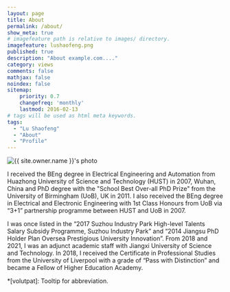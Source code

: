 ```yaml
---
layout: page
title: About
permalink: /about/
show_meta: true
# imagefeature path is relative to images/ directory.
imagefeature: lushaofeng.png
published: true
description: "About example.com...."
category: views
comments: false
mathjax: false
noindex: false
sitemap:
    priority: 0.7
    changefreq: 'monthly'
    lastmod: 2016-02-13
# tags will be used as html meta keywords.    
tags:
  - "Lu Shaofeng"
  - "About"
  - "Profile"
---
```


<div class="post-author text-center">                       
            <img src="{{ site.urlimg }}{{ site.owner.avatar }}" alt="{{ site.owner.name }}'s photo" itemprop="image" class="post-avatar img-circle img-responsive"/> 
<span class="social-icons" style="padding-top: 10px; padding-bottom: 1px;">
<a href="{{ site.url }}/cv" title="Curriculum Vitae" class="social-icons"><i class="iconm iconm-profile" style="vertical-align: top;"></i></a>
<a href="{{ site.url }}/about/publications/" class="social-icons" title="Publications"><i class="fa fa-book" aria-hidden="true" style="vertical-align: top;"></i></a>
<a href="{{ site.owner.linkedin }}" class="social-icons" title="LinkedIn profile"><i class="fa fa-linkedin-square" aria-hidden="true" style="vertical-align: top;"></i></a>
</span>
</div>

I received the BEng degree in Electrical Engineering and Automation from Huazhong University of Science and Technology (HUST) in 2007, Wuhan, China and PhD degree with the "School Best Over-all PhD Prize" from the University of Birmingham (UoB), UK in 2011. I also received the BEng degree in Electrical and Electronic Engineering with 1st Class Honours from UoB via “3+1” partnership programme between HUST and UoB in 2007.

I was once listed in the “2017 Suzhou Industry Park High-level Talents Salary Subsidy Programme, Suzhou Industry Park” and “2014 Jiangsu PhD Holder Plan Oversea Prestigious University Innovation”. From 2018 and 2021, I was an adjunct academic staff with Jiangxi University of Science and Technology. In 2018, I received the Certificate in Professional Studies from the University of Liverpool with a grade of “Pass with Distinction” and became a Fellow of Higher Education Academy.


*[volutpat]: Tooltip for abbreviation.
